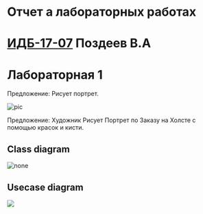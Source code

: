 
# Отчет а лабораторных работах
# [ИДБ-17-07](https://github.com/stankin/design-2018/wiki/list-idb-15-05) Поздеев В.А

# Лабораторная 1

Предложение: Рисует портрет.

![pic](https://github.com/viktorpozdeev/-viktorpozdeev-.github.io/blob/master/laba1/Screenshot_2.png?raw=true)

Предложение:  Художник Рисует Портрет по Заказу на Холсте с помощью красок и кисти.

## Class diagram

![none](https://github.com/viktorpozdeev/-viktorpozdeev-.github.io/blob/master/laba1/Screenshot_3.png?raw=true)

## Usecase diagram

![](https://github.com/viktorpozdeev/-viktorpozdeev-.github.io/blob/master/laba1/Screenshot_1.png)



